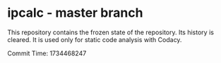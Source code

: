 # ipcalc - master branch

This repository contains the frozen state of the repository.
Its history is cleared. It is used only for static code
analysis with Codacy.

Commit Time: 1734468247
